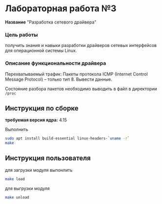 # Лабораторная работа №3
**Название** "Разработка сетевого драйвера" 
### Цель работы
получить знания и навыки разработки драйверов сетевых интерфейсов для операционной системы Linux.

### Описание функциональности драйвера
Перехватываемый трафик: Пакеты протокола ICMP (Internet Control Message Protocol) – только тип 8. Вывести данные. 

Состояние разбора пакетов необходимо выводить в файл в директории `/proc`


## Инструкция по сборке
**требуемая версия ядра:** 4.15

Выполнить
```bash
sudo apt install build-essential linux-headers-`uname -r`
make
```

## Инструкция пользователя

для загрузки модуля выпонлить 
```bash
make load
```

для выгрузки модуля 
```bash
make unload
```
